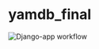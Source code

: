 # yamdb_final
![Django-app workflow](https://github.com/jedipython/yamdb_final/workflows/Django-app%2_workflow/badge.svg)
